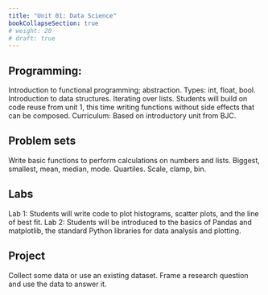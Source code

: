 ```yaml
---
title: "Unit 01: Data Science"
bookCollapseSection: true
# weight: 20
# draft: true
---
```



## Programming:
Introduction to functional programming; abstraction. Types: int, float, bool. Introduction to data structures. Iterating over lists. Students will build on code reuse from unit 1, this time writing functions without side effects that can be composed. Curriculum: Based on introductory unit from BJC.

## Problem sets
Write basic functions to perform calculations on numbers and lists. Biggest, smallest, mean, median, mode. Quartiles. Scale, clamp, bin.

## Labs
Lab 1: Students will write code to plot histograms, scatter plots, and the line of best fit. Lab 2: Students will be introduced to the basics of Pandas and matplotlib, the standard Python libraries for data analysis and plotting.

## Project
Collect some data or use an existing dataset. Frame a research question and use the data to answer it.
